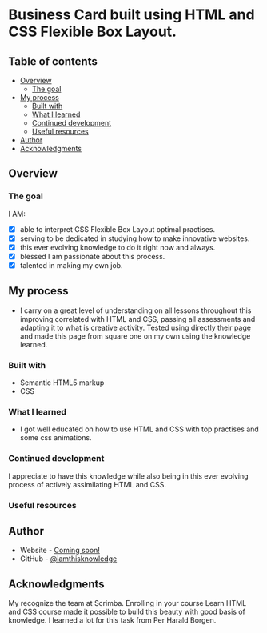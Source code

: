 # Business Card built using HTML and CSS Flexible Box Layout.

## Table of contents

- [Overview](#overview)
  - [The goal](#the-goal)
- [My process](#my-process)
  - [Built with](#built-with)
  - [What I learned](#what-i-learned)
  - [Continued development](#continued-development)
  - [Useful resources](#useful-resources)
- [Author](#author)
- [Acknowledgments](#acknowledgments)

## Overview

### The goal

I AM:

- [x] able to interpret CSS Flexible Box Layout optimal practises.
- [x] serving to be dedicated in studying how to make innovative websites.
- [x] this ever evolving knowledge to do it right now and always.
- [x] blessed I am passionate about this process.
- [x] talented in making my own job.

## My process

- I carry on a great level of understanding on all lessons throughout this improving correlated with HTML and CSS, passing all assessments and adapting it to what is creative activity. Tested using directly their [page](https://scrimba.com/learn/htmlandcss) and made this page from square one on my own using the knowledge learned.

### Built with

- Semantic HTML5 markup
- CSS

### What I learned

- I got well educated on how to use HTML and CSS with top practises and some css animations.

### Continued development

I appreciate to have this knowledge while also being in this ever evolving process of actively assimilating HTML and CSS.

### Useful resources

## Author

- Website - [Coming soon!](#)
- GitHub - [@iamthisknowledge](https://github.com/iamthisknowledge)

## Acknowledgments

My recognize the team at Scrimba. Enrolling in your course Learn HTML and CSS course made it possible to build this beauty with good basis of knowledge. I learned a lot for this task from Per Harald Borgen.
